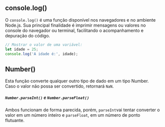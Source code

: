 ## console.log()
O `console.log()` é uma função disponível nos navegadores e no ambiente Node.js. Sua principal finalidade é imprimir mensagens ou valores no console do navegador ou terminal, facilitando o acompanhamento e depuração do código.

```js
// Mostrar o valor de uma variável:
let idade = 25;
console.log('A idade é:', idade);
```

## Number()
Esta função converte qualquer outro tipo de dado em um tipo Number. Caso o valor não possa ser convertido, retornará `NaN`.
##### `Number.parseInt()` e `Number.parseFloat()`

Ambos funcionam de forma parecida, porém, `parseInt`vai tentar converter o valor em um número inteiro e `parseFloat`, em um número de ponto flutuante.

